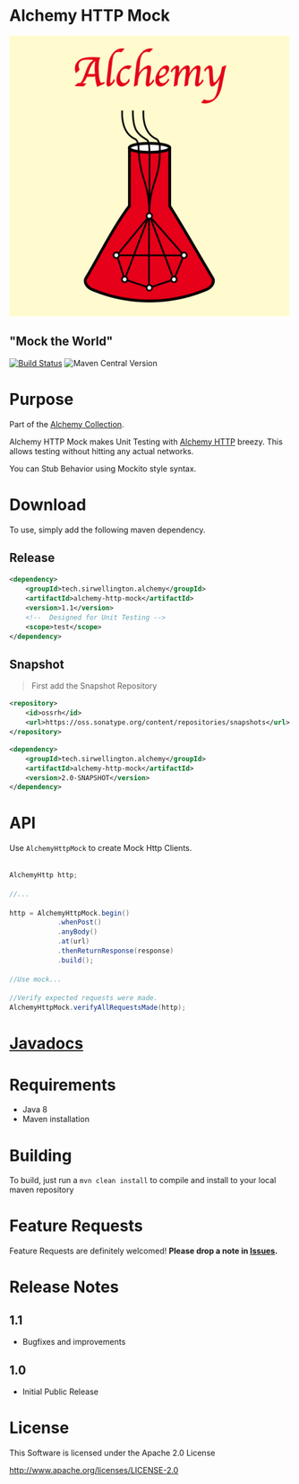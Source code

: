 Alchemy HTTP Mock
==============================================
[<img src="https://raw.githubusercontent.com/SirWellington/alchemy/develop/Graphics/Logo/Alchemy-Logo-v7-name.png" width="500">](https://github.com/SirWellington/alchemy)

## "Mock the World"

[![Build Status](http://jenkins.redroma.tech/job/Alchemy%20HTTP%20Mock/badge/icon)](http://jenkins.redroma.tech/job/Alchemy%20HTTP%20Mock/)
![Maven Central Version](http://img.shields.io/maven-central/v/tech.sirwellington.alchemy/alchemy-http-mock.svg)

# Purpose
Part of the [Alchemy Collection](https://github.com/SirWellington/alchemy).

Alchemy HTTP Mock makes Unit Testing with [Alchemy HTTP](https://github.com/SirWellington/alchemy-http) breezy.
This allows testing without hitting any actual networks.

You can Stub Behavior using Mockito style syntax.

# Download

To use, simply add the following maven dependency.

## Release

```xml
<dependency>
	<groupId>tech.sirwellington.alchemy</groupId>
	<artifactId>alchemy-http-mock</artifactId>
    <version>1.1</version>
    <!--  Designed for Unit Testing -->
    <scope>test</scope>
</dependency>
```

## Snapshot

>First add the Snapshot Repository
```xml
<repository>
	<id>ossrh</id>
    <url>https://oss.sonatype.org/content/repositories/snapshots</url>
</repository>
```

```xml
<dependency>
	<groupId>tech.sirwellington.alchemy</groupId>
	<artifactId>alchemy-http-mock</artifactId>
	<version>2.0-SNAPSHOT</version>
</dependency>
```

# API

Use `AlchemyHttpMock` to create Mock Http Clients.

```java

AlchemyHttp http;

//...

http = AlchemyHttpMock.begin()
            .whenPost()
            .anyBody()
            .at(url)
            .thenReturnResponse(response)
            .build();

//Use mock...

//Verify expected requests were made.
AlchemyHttpMock.verifyAllRequestsMade(http);
```



# [Javadocs](http://www.javadoc.io/doc/tech.sirwellington.alchemy/alchemy-http-mock/)


# Requirements

+ Java 8
+ Maven installation

# Building
To build, just run a `mvn clean install` to compile and install to your local maven repository


# Feature Requests
Feature Requests are definitely welcomed! **Please drop a note in [Issues](https://github.com/SirWellington/alchemy-http-mock/issues).**

# Release Notes

## 1.1
+ Bugfixes and improvements

## 1.0
+ Initial Public Release

# License

This Software is licensed under the Apache 2.0 License

http://www.apache.org/licenses/LICENSE-2.0
